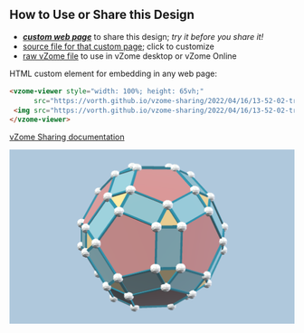 
## How to Use or Share this Design

 - [***custom web page***][post] to share this design; *try it before you share it!*
 - [source file for that custom page][source]; click to customize
 - [raw vZome file][raw] to use in vZome desktop or vZome Online
 
 HTML custom element for embedding in any web page:
 ```html
<vzome-viewer style="width: 100%; height: 65vh;"
       src="https://vorth.github.io/vzome-sharing/2022/04/16/13-52-02-trash-testShareConfig/trash-testShareConfig.vZome" >
  <img src="https://vorth.github.io/vzome-sharing/2022/04/16/13-52-02-trash-testShareConfig/trash-testShareConfig.png" />
</vzome-viewer>
 ```

[vZome Sharing documentation](https://vzome.github.io/vzome/sharing.html#how-it-works)

![Image](<trash-testShareConfig.png>)


[post]: <https://vorth.github.io/vzome-sharing/2022/04/16/trash-testShareConfig-13-52-02.html>
[source]: <https://github.com/vorth/vzome-sharing/edit/main/_posts/2022-04-16-trash-testShareConfig-13-52-02.md>
[raw]: <https://raw.githubusercontent.com/vorth/vzome-sharing/main/2022/04/16/13-52-02-trash-testShareConfig/trash-testShareConfig.vZome>
